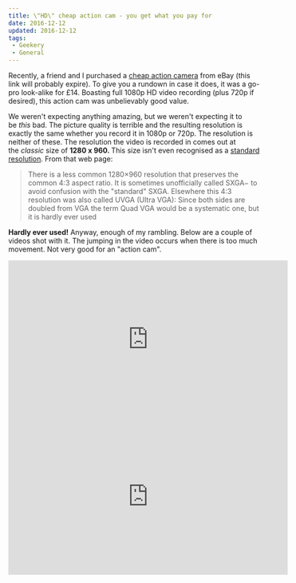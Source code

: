 ```yaml
---
title: \"HD\" cheap action cam - you get what you pay for
date: 2016-12-12
updated: 2016-12-12
tags:
 - Geekery
 - General
---
```


<p>Recently, a friend and I purchased a <a href="http://www.ebay.co.uk/itm/Full-HD-720P-SJ4000-Waterproof-Sports-Camera-DV-Action-Video-DVR-Helmet-Black-/252396788195?ssPageName=ADME:X:RRIRTB:GB:3160">cheap action camera</a> from eBay (this link will probably expire). To give you a rundown in case it does,&nbsp;it was a go-pro look-alike for £14. Boasting full 1080p HD&nbsp;video recording (plus 720p if desired), this action cam was unbelievably good value.</p>
<p>We weren't expecting anything amazing, but we weren't expecting it to be&nbsp;<em>this</em> bad. The picture quality is terrible and the resulting resolution is exactly the same whether you record it in 1080p or 720p. The resolution is neither of these. The resolution the video is recorded in&nbsp;comes out at the&nbsp;<em>classic</em> size of <strong>1280 x 960.&nbsp;</strong>This size isn't even recognised as a <a href="https://en.wikipedia.org/wiki/Graphics_display_resolution">standard resolution</a>. From that web page:</p>
<blockquote>There is a less common 1280×960 resolution that preserves the common 4:3 aspect ratio. It is sometimes unofficially called SXGA− to avoid confusion with the "standard" SXGA. Elsewhere this 4:3 resolution was also called UVGA (Ultra VGA): Since both sides are doubled from VGA the term Quad VGA would be a systematic one, but it is hardly ever used</blockquote>
<p><strong>Hardly ever used!</strong> Anyway, enough of my rambling. Below are a couple of videos shot with it. The jumping in the video occurs when there is too much movement. Not very good for an "action cam".</p>
<div class="video"><iframe width="560" height="315" src="https://www.youtube.com/embed/l-QN7rG-ndg?rel=0" frameborder="0" allowfullscreen=""></iframe></div>
<div class="video"><iframe width="560" height="315" src="https://www.youtube.com/embed/OiqzgK6moy4?rel=0" frameborder="0" allowfullscreen=""></iframe></div>
